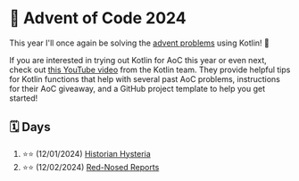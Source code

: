 # :christmas_tree: Advent of Code 2024

This year I'll once again be solving the [advent problems](https://adventofcode.com/) using Kotlin! :clinking_glasses:

If you are interested in trying out Kotlin for AoC this year or even next, check out [this YouTube video](https://youtu.be/6-XSehwRgSY) from the Kotlin team. They provide helpful tips for Kotlin functions that help with several past AoC problems, instructions for their AoC giveaway, and a GitHub project template to help you get started!

## :spiral_calendar: Days

1. :star::star: (12/01/2024) [Historian Hysteria](src/main/kotlin/Day01.kt)
2. :star::star: (12/02/2024) [Red-Nosed Reports](src/main/kotlin/Day02.kt)
